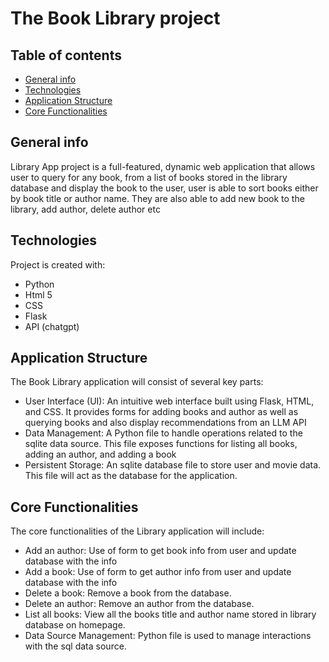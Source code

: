 # The Book Library project


## Table of contents
* [General info](#general-info)
* [Technologies](#technologies)
* [Application Structure](#application-structure)
* [Core Functionalities](#core-functionalities)

## General info
Library App project is a full-featured, dynamic web application that allows user to query for any book,
from a list of books stored in the library database and display the book to the user, user is able to 
sort books either by book title or author name. They are also able to add new book to the library, add author, delete author etc


## Technologies
Project is created with:
* Python
* Html 5
* CSS
* Flask
* API (chatgpt)
	
## Application Structure
The Book Library application will consist of several key parts:
* User Interface (UI): An intuitive web interface built using Flask, HTML, and CSS. It provides forms for adding books and author as well as querying books and also display recommendations from an LLM API
* Data Management: A Python file to handle operations related to the sqlite data source. This file exposes functions for listing all books, adding an author, and adding a book
* Persistent Storage: An sqlite database file to store user and movie data. This file will act as the database for the application.

## Core Functionalities

The core functionalities of the Library application will include:
* Add an author: Use of form to get book info from user and update database with the info
* Add a book: Use of form to get author info from user and update database with the info
* Delete a book: Remove a book from the database.
* Delete an author: Remove an author from the database.
* List all books: View all the books title and author name stored in library database on homepage.
* Data Source Management: Python file is used to manage interactions with the sql data source.
